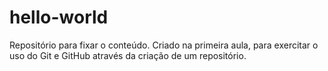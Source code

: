 # hello-world
Repositório para fixar o conteúdo.
Criado na primeira aula, para exercitar o uso do Git e GitHub através da criação de um repositório.
